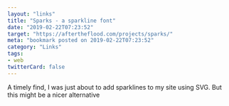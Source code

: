 ```yaml
---
layout: "links"
title: "Sparks - a sparkline font"
date: "2019-02-22T07:23:52"
target: "https://aftertheflood.com/projects/sparks/"
meta: "bookmark posted on 2019-02-22T07:23:52"
category: "Links"
tags:
- web
twitterCard: false
---
```

A timely find, I was just about to add sparklines to my site using SVG. But this might be a nicer alternative
